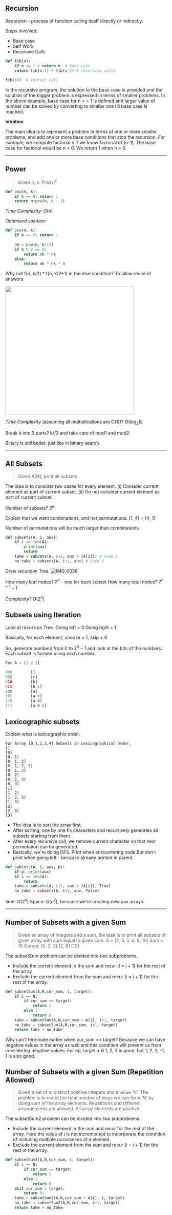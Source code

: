 ﻿Recursion
----------
Recursion - process of function calling itself
 directly or indirectly. 

 _Steps involved:_ 
- Base case
- Self Work
- Recursive Calls

```python
def fib(n):
    if n <= 1 : return n  # base case
    return fib(n-1) + fib(n-2) # recursive calls
    
fib(10)  # initial call
```
In the recursive program, the solution to the base case is provided and the solution of the bigger problem is expressed in terms of smaller problems.
In the above example, base case for n < = 1 is defined and larger value of number can be solved by converting to smaller one till base case is reached.

__Intuition__

The  main idea is to represent a problem in terms of one or more smaller problems, and add one or more base conditions that stop the recursion. 
_For example_, we compute factorial n if we know factorial of (n-1). The base case for factorial would be n = 0. We return 1 when n = 0.
-- --

Power
-----

> Given n, k.  Find $n^k$

```python
def pow(n, k):
    if k == 0: return 1
    return n*pow(n, k - 1)
```
_Time Complexity_: $O(n)$

_Optimised solution:_
```python
def pow(n, k):
    if k == 0: return 1
    
	nk = pow(n, k//2)
	if k % 2 == 0:
		return nk * nk
	else:
		return nk * nk * n
```

Why not f(n, k/2) * f(n, k/2+1) in the else condition? 
To allow reuse of answers. 

<img src="https://user-images.githubusercontent.com/35702912/66316190-d30e1f00-e934-11e9-8089-85c6dc69baa7.jpg" data-canonical-src="https://user-images.githubusercontent.com/35702912/66316190-d30e1f00-e934-11e9-8089-85c6dc69baa7.jpg" width="400" />

_Time Complexity_ (assuming all multiplications are O(1))? $O(\log_2 k)$


Break it into 3 parts? k//3 and take care of mod1 and mod2.

Binary is still better, just like in binary search.

-- --
All Subsets
-----------

> Given A[N], print all subsets

The idea is to consider two cases for every element. 
(i) Consider current element as part of current subset.
(ii) Do not consider current element as part of current subset.

Number of subsets? $2^n$

Explain that we want combinations, and not permutations. [1, 4] = [4, 1]

Number of permutations will be much larger than combinations. 

```python
def subsets(A, i, aux):
    if i == len(A):
        print(aux)
        return
    take = subsets(A, i+1, aux + [A[i]]) # Case 1
    no_take = subsets(A, i+1, aux) # Case 2
```

Draw recursion Tree. 
![IMG_0036](https://user-images.githubusercontent.com/35702912/66323471-7a914e80-e941-11e9-84a9-11a333ac4f77.jpg)

How many leaf nodes? $2^n$ - one for each subset
How many total nodes? $2^{n+1} - 1$

Complexity? $O(2^n)$

Subsets using Iteration
-----------------------

Look at recursion Tree. 
Going left = 0
Going right = 1

Basically, for each element, choose = 1, skip = 0

So, generate numbers from 0 to $2^n-1$ and look at the bits of the numbers. Each subset is formed using each number. 
```python
For A = [1 2 3]

000        []
001        [c] 
010        [b] 
011        [b c]
100        [a]
101        [a c]
110        [a b] 
111        [a b c]
```

Lexicographic subsets
---------------------

Explain what is lexicographic order. 

```
For Array [0,1,2,3,4] Subsets in Lexicographical order,
[]
[0]
[0, 1]
[0, 1, 2]
[0, 1, 2, 3]
[0, 1, 3]
[0, 2]
[0, 2, 3]
[0, 3] 
[1]
[1, 2]
[1, 2, 3]
[1, 3]
[2]
[2, 3]
[3]
``` 
- The idea is to sort the array first. 
- After sorting, one by one fix characters and recursively generates all subsets starting from them. 
- After every recursive call, we remove current character so that next permutation can be generated.
 - Basically, we're doing DFS. Print when encountering node
But don't print when going left - because already printed in parent. 


```python
def subsets(A, i, aux, p):
    if p: print(aux)
    if i == len(A):
        return
    take = subsets(A, i+1, aux + [A[i]], True)
    no_take = subsets(A, i+1, aux, False)
```

time: $O(2^n)$
Space: $O(n^2)$, because we're creating new aux arrays.

-- --
Number of Subsets with a given Sum
--------------------

> Given an array of integers and a sum, the task is to print all subsets of given array with sum equal to given sum.
> A = [2, 3, 5, 6, 8, 10]        Sum = 10
> Output:  [5, 2, 3] [2, 8] [10]

The subsetSum problem can be divided into two subproblems.   
- Include the current element in the sum and recur (i = i + 1) for the rest of the array
-  Exclude the current element from the sum and recur (i = i + 1) for the rest of the array. 

```python
def subsetSum(A,N,cur_sum, i, target):
    if i == N:
        if cur_sum == target:
	        return 1
	    else :
		    return 0
    take = subsetSum(A,N,cur_sum + A[i], i+1, target)
    no_take = subsetSum(A,N,cur_sum, i+1, target)
    return take + no_take
```

Why can't terminate earlier when cur_sum == target? 
Because we can have negative values in the array as well and this condition will prevent us from considering negative values. 
For eg, 
target = 6
1, 2, 3 is good, but
1, 2, 3, -1, 1 is also good. 

Number of Subsets with a given Sum (Repetition Allowed)
---------------
> Given a set of m distinct positive integers and a value ‘N’. The problem is to count the total number of ways we can form ‘N’ by doing sum of the array elements. Repetitions and different arrangements are allowed.
> All array elements are positive. 

The subsetSum2 problem can be divided into two subproblems.   
- Include the current element in the sum and recur for the rest of the array. Here the value of i is not incremented to incorporate the condition of including multiple occurances of a element. 
-  Exclude the current element from the sum and recur (i = i + 1) for the rest of the array. 

```python
def subsetSum2(A,N,cur_sum, i, target):
    if i == N:
        if cur_sum == target:
	        return 1
	    else :
		    return 0
	elif cur_sum > target:
		return 0;
    take = subsetSum2(A,N,cur_sum + A[i], i, target)
    no_take = subsetSum2(A,N,cur_sum, i+1, target)
    return take + no_take
```




